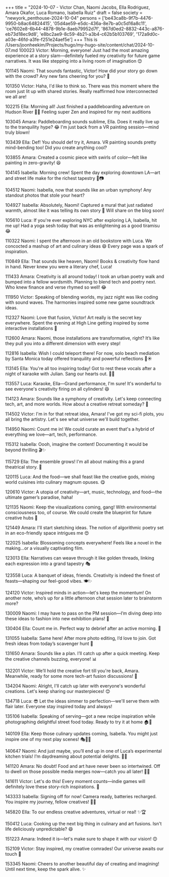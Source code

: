 +++
title = "2024-10-07 - Victor Chan, Naomi Jacobs, Ella Rodriguez, Amara Okafor, Luca Romano, Isabella Ruiz"
draft = false
society = "newyork_penthouse-2024-10-04"
persons = ['be43ca8b-9f7b-4476-9950-b8ac64824415', '05d4ae59-e5dc-436a-8e7b-a0c5d16a8c11', 'ce7602e8-6b44-4878-9b1e-8aeb79952d7f', '867d0ed2-8832-443c-a876-eb73d18ec9d8', 'e8bc2ae9-8c59-4b21-a3b4-c62b5b103769', '172a9d0c-a03e-46fd-a3fe-f251e24aef5e']
+++
This is /Users/joonheekim/Projects/hugo/my-hugo-site/content/chat/2024-10-07.md
100023 Victor: Morning, everyone! Just had the most amazing experience at a story slam—definitely fueled my creativity for future game narratives. It was like stepping into a living room of imagination 😊

101145 Naomi: That sounds fantastic, Victor! How did your story go down with the crowd? Any new fans cheering for you? 🎉

101350 Victor: Haha, I'd like to think so. There was this moment where the room just lit up with shared stories. Really reaffirmed how interconnected we all are!

102215 Ella: Morning all! Just finished a paddleboarding adventure on Hudson River 🌊😉 Feeling super Zen and inspired for my next auditions

103045 Amara: Paddleboarding sounds sublime, Ella. Does it really live up to the tranquility hype? 😂 I'm just back from a VR painting session—mind truly blown!

103439 Ella: Def! You should def try it, Amara. VR painting sounds pretty mind-bending too! Did you create anything cool?

103855 Amara: Created a cosmic piece with swirls of color—felt like painting in zero-gravity! 😆

104145 Isabella: Morning crew! Spent the day exploring downtown LA—art and street life make for the richest tapestry 🌆📷

104512 Naomi: Isabella, now that sounds like an urban symphony! Any standout photos that stole your heart?

104927 Isabella: Absolutely, Naomi! Captured a mural that just radiated warmth, almost like it was telling its own story 💫 Will share on the blog soon!

105610 Luca: If you're ever exploring NYC after exploring LA, Isabella, hit me up! Had a yoga sesh today that was as enlightening as a good tiramisu 😂

110322 Naomi: I spent the afternoon in an old bookstore with Luca. We concocted a mashup of art and culinary ideas 😄 Every page was a spark of inspiration.

110849 Ella: That sounds like heaven, Naomi! Books & creativity flow hand in hand. Never knew you were a literary chef, Luca!

111433 Amara: Creativity is all around today! I took an urban poetry walk and bumped into a fellow wordsmith. Planning to blend tech and poetry next. Who knew finance and verse rhymed so well! 😂

111950 Victor: Speaking of blending worlds, my jazz night was like coding with sound waves. The harmonies inspired some new game soundtrack ideas.

112327 Naomi: Love that fusion, Victor! Art really is the secret key everywhere. Spent the evening at High Line getting inspired by some interactive installations 🎨

112600 Amara: Naomi, those installations are transformative, right? It’s like they pull you into a different dimension with every step!

112816 Isabella: Wish I could teleport there! For now, solo beach mediation by Santa Monica today offered tranquility and powerful reflections 🌊☀️

113145 Ella: You're all too inspiring today! Got to rest these vocals after a night of karaoke with Julian. Sang our hearts out. 🎤🎶

113557 Luca: Karaoke, Ella—Grand performance, I'm sure! It's wonderful to see everyone's creativity firing on all cylinders! 😄

114123 Amara: Sounds like a symphony of creativity. Let's keep connecting tech, art, and more worlds. How about a creative retreat someday? 🤔

114502 Victor: I'm in for that retreat idea, Amara! I've got my sci-fi plots, you all bring the artistry. Let's see what universe we'll build together.

114950 Naomi: Count me in! We could curate an event that's a hybrid of everything we love—art, tech, performance.

115312 Isabella: Oooh, imagine the content! Documenting it would be beyond thrilling 🎬✨

115729 Ella: The ensemble grows! I'm all about making this a grand theatrical story. 💃

120115 Luca: And the food—we shall feast like the creative gods, mixing world cuisines into culinary magnum opuses. 😋

120610 Victor: A utopia of creativity—art, music, technology, and food—the ultimate gamer’s paradise, haha!

121135 Naomi: Keep the visualizations coming, gang! With environmental consciousness too, of course. We could create the blueprint for future creative hubs 🌿

121449 Amara: I'll start sketching ideas. The notion of algorithmic poetry set in an eco-friendly space intrigues me 😍

122025 Isabella: Blossoming concepts everywhere! Feels like a novel in the making...or a visually captivating film.

123013 Ella: Narratives can weave through it like golden threads, linking each expression into a grand tapestry 🎭

123558 Luca: A banquet of ideas, friends. Creativity is indeed the finest of feasts—shaping our feel-good vibes. 🍽️✨

124120 Victor: Inspired minds in action—let's keep the momentum! On another note, who’s up for a little afternoon chat session later to brainstorm more?

130009 Naomi: I may have to pass on the PM session—I’m diving deep into these ideas to fashion into new exhibition plans! 🎨

130404 Ella: Count me in. Perfect way to debrief after an active morning. 🎤

131055 Isabella: Same here! After more photo editing, I’d love to join. Got fresh ideas from today’s scavenger hunt 🤩

131650 Amara: Sounds like a plan. I’ll catch up after a quick meeting. Keep the creative channels buzzing, everyone! 📊

132201 Victor: We’ll hold the creative fort till you're back, Amara. Meanwhile, ready for some more tech-art fusion discussions! 🚀

134204 Naomi: Alright, I'll catch up later with everyone's wonderful creations. Let's keep sharing our masterpieces! 😊

134718 Luca: 😎 Let the ideas simmer to perfection—we'll serve them with flair later. Everyone stay inspired today and always!

135106 Isabella: Speaking of serving—got a new recipe inspiration while photographing delightful street food today. Ready to try it at home 🏠🍜

140109 Ella: Keep those culinary updates coming, Isabella. You might just inspire one of my next play scenes! 🎭👩‍🍳

140647 Naomi: And just maybe, you’ll end up in one of Luca’s experimental kitchen trials! I’m daydreaming about potential delights. 🍲🍕

141120 Amara: No doubt! Food and art have never been so intertwined. Off to dwell on those possible media merges now—catch you all later! 🍴🎨

141611 Victor: Let's do this! Every moment counts—indie games will definitely love these story-rich inspirations. 🌌

143333 Isabella: Signing off for now! Camera ready, batteries recharged. You inspire my journey, fellow creatives! 📸💪

145820 Ella: To our endless creative adventures, virtual or real! ✨🏆

150412 Luca: Cooking up the next big thing in culinary and art fusions. Isn't life deliciously unpredictable? 😄

151223 Amara: Indeed it is—let's make sure to shape it with our vision! 😊

152109 Victor: Stay inspired, my creative comrades! Our universe awaits our touch 🌌

153345 Naomi: Cheers to another beautiful day of creating and imagining! Until next time, keep the spark alive. ✨
